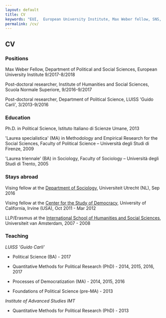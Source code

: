 ```yaml
---
layout: default
title: CV
keywords: "EUI,  European University Institute, Max Weber fellow, SNS, Scuola Normale Superiore, LUISS, LUISS Guido Carli, post-doc, mario quaranta, publications, cv, CV, political science, sociology, political sociology, political protest, economic crisis, political participation, research, articles, article, Scuola Normale Superiore, book, books, conference, paper, researchgate, academia, googe scholar, scholar, dipartimento di scienze politiche, department of political science, democracy, political, social, european, participation, political science, social media"
permalink: /cv/
---
```


## CV

### [](#positions)Positions

Max Weber Fellow, Department of Political and Social Sciences, European University Institute 9/2017-8/2018

Post-doctoral researcher, Institute of Humanities and Social Sciences, Scuola Normale Superiore, 9/2016-9/2017

Post-doctoral researcher, Department of Political Science, LUISS 'Guido Carli', 3/2013-9/2016

### [](#education)Education

Ph.D. in Political Science, Istituto Italiano di Scienze Umane, 2013

'Laurea specialistica' (MA) in Methodology and Empirical Research for the Social Sciences, Faculty of Political Science – Università degli Studi di Firenze, 2009

'Laurea triennale' (BA) in Sociology, Faculty of Sociology – Università degli Studi di Trento, 2005

### [](#abroad)Stays abroad

Vising fellow at the <a href="http://www.uu.nl/en/organisation/faculty-of-social-and-behavioural-sciences/about-the-faculty/departments/sociology">Department of Sociology</a>, Universiteit Utrecht (NL), Sep 2016

Vising fellow at the <a href="http://www.democracy.uci.edu">Center for the Study of Democracy</a>, University of California, Irvine (USA), Oct 2011 - Mar 2012

LLP/Erasmus at the <a href="http://gsss.uva.nl">International School of Humanities and Social Sciences</a>, Universiteit van Amsterdam, 2007 - 2008

### [](#teaching)Teaching

*LUISS 'Guido Carli'*

- Political Science (BA) - 2017

- Quantitative Methods for Political Research (PhD) - 2014, 2015, 2016, 2017

- Processes of Democratization (MA) -  2014, 2015, 2016

- Foundations of Political Science (pre-MA) - 2013

*Institute of Advanced Studies IMT*

- Quantitative Methods for Political Research (PhD) - 2013
